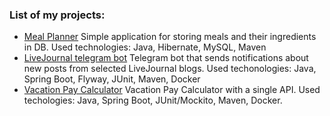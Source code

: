 ### List of my projects:
* [Meal Planner](https://github.com/luchbheag/meal-planner) Simple application for storing meals and their ingredients in DB. Used technologies: Java, Hibernate, MySQL, Maven
* [LiveJournal telegram bot](https://github.com/luchbheag/livejournal-telegrambot) Telegram bot that sends notifications about new posts from selected LiveJournal blogs. Used techonologies: Java, Spring Boot, Flyway, JUnit, Maven, Docker
* [Vacation Pay Calculator](https://github.com/luchbheag/neoflex-test-task) Vacation Pay Calculator with a single API. Used techologies: Java, Spring Boot, JUnit/Mockito, Maven, Docker.
